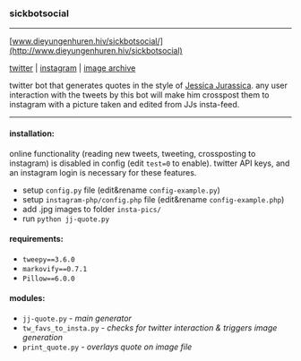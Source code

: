 ### sickbotsocial
______

[logo]: http://www.dieyungenhuren.hiv/sickbotsocial/ava.jpg "sickbotsocial"

[www.dieyungenhuren.hiv/sickbotsocial/](http://www.dieyungenhuren.hiv/sickbotsocial)

[twitter](www.twitter.com/sickbotsocial/) | 
[instagram](www.instagram.com/sickbotsocial/) |
[image archive](www.dieyungenhuren.hiv/sickbotsocial/img/e)

twitter bot that generates quotes in the style of [Jessica Jurassica](http://www.twitter.com/sickbutsocial/). any user interaction with the tweets by this bot will make him crosspost them to instagram with a picture taken and edited from JJs insta-feed.

______

#### installation:
online functionality (reading new tweets, tweeting, crossposting to instagram) is disabled in config (edit `test=0` to enable). twitter API keys, and an instagram login is necessary for these features.

- setup `config.py` file (edit&rename `config-example.py`)
- setup `instagram-php/config.php` file (edit&rename `config-example.php`)
- add .jpg images to folder `insta-pics/`
- run `python jj-quote.py`

#### requirements: 
- `tweepy==3.6.0`
- `markovify==0.7.1`
- `Pillow==6.0.0`

#### modules:
- `jj-quote.py` - *main generator*
- `tw_favs_to_insta.py` - *checks for twitter interaction & triggers image generation*
- `print_quote.py` - *overlays quote on image file*
